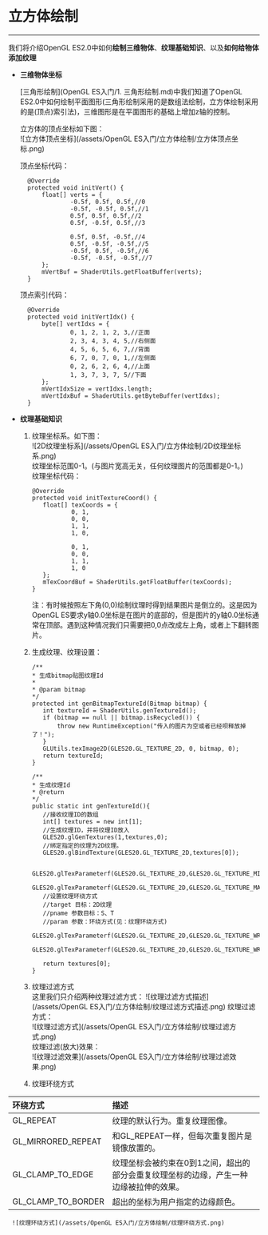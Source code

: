 # 立方体绘制

---

我们将介绍OpenGL ES2.0中如何**绘制三维物体**、**纹理基础知识**、以及**如何给物体添加纹理**

* **三维物体坐标**

  [三角形绘制](OpenGL ES入门/1. 三角形绘制.md)中我们知道了OpenGL ES2.0中如何绘制平面图形\(三角形绘制采用的是数组法绘制，立方体绘制采用的是\(顶点\)索引法\)，三维图形是在平面图形的基础上增加z轴的控制。

  立方体的顶点坐标如下图：  
    ![立方体顶点坐标](/assets/OpenGL ES入门/立方体绘制/立方体顶点坐标.png)

  顶点坐标代码：

  ```
    @Override
    protected void initVert() {
        float[] verts = {
                -0.5f, 0.5f, 0.5f,//0
                -0.5f, -0.5f, 0.5f,//1
                0.5f, 0.5f, 0.5f,//2
                0.5f, -0.5f, 0.5f,//3

                0.5f, 0.5f, -0.5f,//4
                0.5f, -0.5f, -0.5f,//5
                -0.5f, 0.5f, -0.5f,//6
                -0.5f, -0.5f, -0.5f,//7
        };
        mVertBuf = ShaderUtils.getFloatBuffer(verts);
    }
  ```

  顶点索引代码：

  ```
    @Override
    protected void initVertIdx() {
        byte[] vertIdxs = {
                0, 1, 2, 1, 2, 3,//正面
                2, 3, 4, 3, 4, 5,//右侧面
                4, 5, 6, 5, 6, 7,//背面
                6, 7, 0, 7, 0, 1,//左侧面
                0, 2, 6, 2, 6, 4,//上面
                1, 3, 7, 3, 7, 5//下面
        };
        mVertIdxSize = vertIdxs.length;
        mVertIdxBuf = ShaderUtils.getByteBuffer(vertIdxs);
    }
  ```

* **纹理基础知识**

  1. 纹理坐标系。如下图：  
     ![2D纹理坐标系](/assets/OpenGL ES入门/立方体绘制/2D纹理坐标系.png)  
     纹理坐标范围0-1。\(与图片宽高无关，任何纹理图片的范围都是0-1。\)  
     纹理坐标代码：

     ```
     @Override
     protected void initTextureCoord() {
        float[] texCoords = {
                0, 1,
                0, 0,
                1, 1,
                1, 0,

                0, 1,
                0, 0,
                1, 1,
                1, 0
        };
        mTexCoordBuf = ShaderUtils.getFloatBuffer(texCoords);
     }
     ```

     注：有时候按照左下角\(0,0\)绘制纹理时得到结果图片是倒立的。这是因为OpenGL ES要求y轴0.0坐标是在图片的底部的，但是图片的y轴0.0坐标通常在顶部。遇到这种情况我们只需要把0,0点改成左上角，或者上下翻转图片。

  2. 生成纹理、纹理设置：

     ```
     /**
     * 生成bitmap贴图纹理Id
     *
     * @param bitmap
     */
     protected int genBitmapTextureId(Bitmap bitmap) {
        int textureId = ShaderUtils.genTextureId();
        if (bitmap == null || bitmap.isRecycled()) {
            throw new RuntimeException("传入的图片为空或者已经呗释放掉了！");
        }
        GLUtils.texImage2D(GLES20.GL_TEXTURE_2D, 0, bitmap, 0);
        return textureId;
     }
     ```

     ```
     /**
     * 生成纹理Id
     * @return
     */
     public static int genTextureId(){
        //接收纹理ID的数组
        int[] textures = new int[1];
        //生成纹理ID，并将纹理ID放入
        GLES20.glGenTextures(1,textures,0);
        //绑定指定的纹理为2D纹理。
        GLES20.glBindTexture(GLES20.GL_TEXTURE_2D,textures[0]);

        GLES20.glTexParameterf(GLES20.GL_TEXTURE_2D,GLES20.GL_TEXTURE_MIN_FILTER,GLES20.GL_NEAREST);
        GLES20.glTexParameterf(GLES20.GL_TEXTURE_2D,GLES20.GL_TEXTURE_MAG_FILTER,GLES20.GL_LINEAR);
        //设置纹理环绕方式
        //target 目标：2D纹理
        //pname 参数目标：S、T
        //param 参数：环绕方式(见：纹理环绕方式)
        GLES20.glTexParameterf(GLES20.GL_TEXTURE_2D,GLES20.GL_TEXTURE_WRAP_S,GLES20.GL_CLAMP_TO_EDGE);
        GLES20.glTexParameterf(GLES20.GL_TEXTURE_2D,GLES20.GL_TEXTURE_WRAP_T,GLES20.GL_CLAMP_TO_EDGE);

        return textures[0];
     }
     ```

  3. 纹理过滤方式  
     这里我们只介绍两种纹理过滤方式：
     ![纹理过滤方式描述](/assets/OpenGL ES入门/立方体绘制/纹理过滤方式描述.png)
     纹理过滤方式：  
     ![纹理过滤方式](/assets/OpenGL ES入门/立方体绘制/纹理过滤方式.png)  
     纹理过滤\(放大\)效果：  
     ![纹理过滤效果](/assets/OpenGL ES入门/立方体绘制/纹理过滤效果.png)

  4. 纹理环绕方式

| 环绕方式 | 描述 |
| :--- | :--- |
| GL\_REPEAT | 纹理的默认行为。重复纹理图像。 |
| GL\_MIRRORED\_REPEAT | 和GL\_REPEAT一样，但每次重复图片是镜像放置的。 |
| GL\_CLAMP\_TO\_EDGE | 纹理坐标会被约束在0到1之间，超出的部分会重复纹理坐标的边缘，产生一种边缘被拉伸的效果。 |
| GL\_CLAMP\_TO\_BORDER | 超出的坐标为用户指定的边缘颜色。 |

     ![纹理环绕方式](/assets/OpenGL ES入门/立方体绘制/纹理环绕方式.png)



